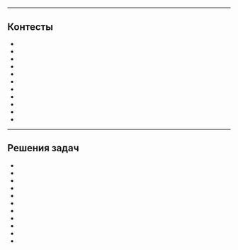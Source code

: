 # []()

---
## Контесты

- []()
- []()
- []()
- []()
- []()
- []()
- []()
- []()
- []()
- []()
- []()

---
## Решения задач

- []()
- []()
- []()
- []()
- []()
- []()
- []()
- []()
- []()
- []()
- []()
